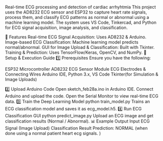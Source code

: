 Real-time ECG processing and detection of cardiac arrhyhtmia
This project uses the AD8232 ECG sensor and ESP32 to capture heart rate signals, process them, and classify ECG patterns as normal or abnormal using a machine learning model. The system uses VS Code, Tinkercad, and Python for ECG signal acquisition, image analysis, and classification.

📌 Features
Real-time ECG Signal Acquisition: Uses AD8232 & Arduino.
Image-based ECG Classification: Machine learning model predicts normal/abnormal.
GUI for Image Upload & Classification: Built with Tkinter.
Training & Prediction: Uses TensorFlow/Keras, OpenCV, and NumPy.
🚀 Setup & Execution Guide
1️⃣ Prerequisites
Ensure you have the following:

ESP32 Microcontroller
AD8232 ECG Sensor Module
ECG Electrodes & Connecting Wires
Arduino IDE, Python 3.x, VS Code
Tkinter(for Simulation & Image Uploads)

2️⃣ Upload Arduino Code
Open sketch_feb28a.ino in Arduino IDE.
Connect Arduino and upload the code.
Open the Serial Monitor to view real-time ECG data.
3️⃣ Train the Deep Learning Model 
python train_model.py
Trains an ECG classification model and saves it as ecg_model.h5.
4️⃣  Run ECG Classification GUI
python predict_image.py
Upload an ECG image and get classification results (Normal / Abnormal).
📊 Example Output
Input ECG Signal (Image Upload)
Classification Result
Prediction: NORMAL (when done using a normal patient heart ecg signals. )

